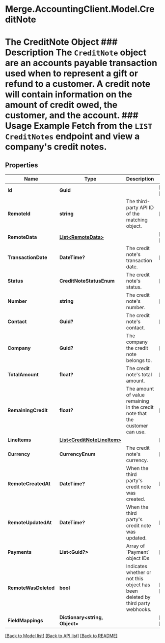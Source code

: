 # Merge.AccountingClient.Model.CreditNote
# The CreditNote Object ### Description The `CreditNote` object are an accounts payable transaction used when to represent a gift or refund to a customer. A credit note will contain information on the amount of credit owed, the customer, and the account.  ### Usage Example Fetch from the `LIST CreditNotes` endpoint and view a company's credit notes.

## Properties

Name | Type | Description | Notes
------------ | ------------- | ------------- | -------------
**Id** | **Guid** |  | [optional] [readonly] 
**RemoteId** | **string** | The third-party API ID of the matching object. | [optional] 
**RemoteData** | [**List&lt;RemoteData&gt;**](RemoteData.md) |  | [optional] [readonly] 
**TransactionDate** | **DateTime?** | The credit note&#39;s transaction date. | [optional] 
**Status** | **CreditNoteStatusEnum** | The credit note&#39;s status. | [optional] 
**Number** | **string** | The credit note&#39;s number. | [optional] 
**Contact** | **Guid?** | The credit note&#39;s contact. | [optional] 
**Company** | **Guid?** | The company the credit note belongs to. | [optional] 
**TotalAmount** | **float?** | The credit note&#39;s total amount. | [optional] 
**RemainingCredit** | **float?** | The amount of value remaining in the credit note that the customer can use. | [optional] 
**LineItems** | [**List&lt;CreditNoteLineItem&gt;**](CreditNoteLineItem.md) |  | [optional] 
**Currency** | **CurrencyEnum** | The credit note&#39;s currency. | [optional] 
**RemoteCreatedAt** | **DateTime?** | When the third party&#39;s credit note was created. | [optional] 
**RemoteUpdatedAt** | **DateTime?** | When the third party&#39;s credit note was updated. | [optional] 
**Payments** | **List&lt;Guid?&gt;** | Array of &#x60;Payment&#x60; object IDs | [optional] 
**RemoteWasDeleted** | **bool** | Indicates whether or not this object has been deleted by third party webhooks. | [optional] [readonly] 
**FieldMappings** | **Dictionary&lt;string, Object&gt;** |  | [optional] [readonly] 

[[Back to Model list]](../README.md#documentation-for-models) [[Back to API list]](../README.md#documentation-for-api-endpoints) [[Back to README]](../README.md)

